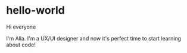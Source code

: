# hello-world

Hi everyone

I'm Alla. I'm a UX/UI designer and now it's perfect time to start learning about code!
